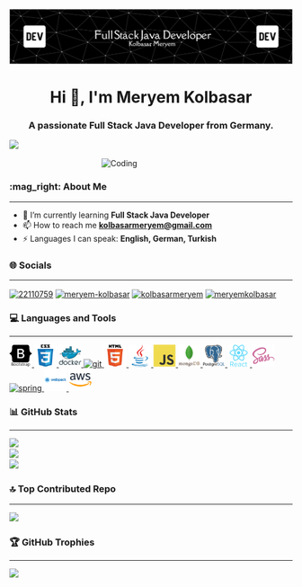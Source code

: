 ![logo](https://github.com/meryemkolbasar/MeryemKolbasar/blob/main/Meryem%20Kolbasar%20Banner.png)

<h1 align="center">Hi 👋, I'm Meryem Kolbasar</h1> 
<h3 align="center">A passionate Full Stack Java Developer from Germany.</h3> 

[![](https://visitcount.itsvg.in/api?id=meryemkolbasar&icon=1&color=12)](https://visitcount.itsvg.in)


<img align="right" alt="Coding" width="340" src="https://media1.giphy.com/media/v1.Y2lkPTc5MGI3NjExNDdmZDU4MzYyZTNlMDg4MjU3ZjQ5N2M1MzRiMjc5NTFhNzg0OTNkOCZlcD12MV9pbnRlcm5hbF9naWZzX2dpZklkJmN0PWc/3ohjV0PbaTBNw42YO4/giphy.gif">


<p align="left"> <a href="https://twitter.com/" target="blank"><img src="https://img.shields.io/twitter/follow/?logo=twitter&style=for-the-badge" alt="" /></a> </p> 
 
 <h3 align="left"> :mag_right: About Me</h3>
 
 ---
 
 
- 🌱 I’m currently learning **Full Stack Java Developer** 
- 📫 How to reach me **kolbasarmeryem@gmail.com** 
- ⚡ Languages I can speak: **English, German, Turkish**



<h3 align="left">🌐 Socials</h3>

---

<p align="left"> 
 <a href="https://stackoverflow.com/users/22110759" target="blank"><img align="center" src="https://raw.githubusercontent.com/rahuldkjain/github-profile-readme-generator/master/src/images/icons/Social/stack-overflow.svg" alt="22110759" height="30" width="40" /></a>
 <a href="https://linkedin.com/in/meryem-kolbasar" target="blank"><img align="center" src="https://raw.githubusercontent.com/rahuldkjain/github-profile-readme-generator/master/src/images/icons/Social/linked-in-alt.svg" alt="meryem-kolbasar" height="30" width="30" /></a>
 <a href="https://www.hackerrank.com/kolbasarmeryem" target="blank"><img align="center" src="https://raw.githubusercontent.com/rahuldkjain/github-profile-readme-generator/master/src/images/icons/Social/hackerrank.svg" alt="kolbasarmeryem" height="30" width="40" /></a>  <a href="https://instagram.com/meryemkolbasar" target="blank"><img align="center" src="https://raw.githubusercontent.com/rahuldkjain/github-profile-readme-generator/master/src/images/icons/Social/instagram.svg" alt="meryemkolbasar" height="30" width="30" /></a>

</p> 
 
 

<h3 align="left">💻 Languages and Tools</h3>

---

<p align="left"> <a href="https://getbootstrap.com" target="_blank" rel="noreferrer"> <img src="https://raw.githubusercontent.com/devicons/devicon/master/icons/bootstrap/bootstrap-plain-wordmark.svg" alt="bootstrap" width="40" height="40"/> </a> <a href="https://www.w3schools.com/css/" target="_blank" rel="noreferrer"> <img src="https://raw.githubusercontent.com/devicons/devicon/master/icons/css3/css3-original-wordmark.svg" alt="css3" width="40" height="40"/> </a> <a href="https://www.docker.com/" target="_blank" rel="noreferrer"> <img src="https://raw.githubusercontent.com/devicons/devicon/master/icons/docker/docker-original-wordmark.svg" alt="docker" width="40" height="40"/> </a> <a href="https://git-scm.com/" target="_blank" rel="noreferrer"> <img src="https://www.vectorlogo.zone/logos/git-scm/git-scm-icon.svg" alt="git" width="40" height="40"/> </a> <a href="https://www.w3.org/html/" target="_blank" rel="noreferrer"> <img src="https://raw.githubusercontent.com/devicons/devicon/master/icons/html5/html5-original-wordmark.svg" alt="html5" width="40" height="40"/> </a> <a href="https://www.java.com" target="_blank" rel="noreferrer"> <img src="https://raw.githubusercontent.com/devicons/devicon/master/icons/java/java-original.svg" alt="java" width="40" height="40"/> </a> <a href="https://developer.mozilla.org/en-US/docs/Web/JavaScript" target="_blank" rel="noreferrer"> <img src="https://raw.githubusercontent.com/devicons/devicon/master/icons/javascript/javascript-original.svg" alt="javascript" width="40" height="40"/> </a> <a href="https://www.mongodb.com/" target="_blank" rel="noreferrer"> <img src="https://raw.githubusercontent.com/devicons/devicon/master/icons/mongodb/mongodb-original-wordmark.svg" alt="mongodb" width="40" height="40"/> </a> <a href="https://www.postgresql.org" target="_blank" rel="noreferrer"> <img src="https://raw.githubusercontent.com/devicons/devicon/master/icons/postgresql/postgresql-original-wordmark.svg" alt="postgresql" width="40" height="40"/> </a> <a href="https://reactjs.org/" target="_blank" rel="noreferrer"> <img src="https://raw.githubusercontent.com/devicons/devicon/master/icons/react/react-original-wordmark.svg" alt="react" width="40" height="40"/> </a> <a href="https://sass-lang.com" target="_blank" rel="noreferrer"> <img src="https://raw.githubusercontent.com/devicons/devicon/master/icons/sass/sass-original.svg" alt="sass" width="40" height="40"/> </a> <a href="https://spring.io/" target="_blank" rel="noreferrer"> <img src="https://www.vectorlogo.zone/logos/springio/springio-icon.svg" alt="spring" width="40" height="40"/> </a> <a href="https://webpack.js.org" target="_blank" rel="noreferrer"> <img src="https://raw.githubusercontent.com/devicons/devicon/d00d0969292a6569d45b06d3f350f463a0107b0d/icons/webpack/webpack-original-wordmark.svg" alt="webpack" width="40" height="40"/> </a> <a align="left"> <a href="https://aws.amazon.com" target="_blank" rel="noreferrer"> <img src="https://raw.githubusercontent.com/devicons/devicon/master/icons/amazonwebservices/amazonwebservices-original-wordmark.svg" alt="aws" width="40" height="40"/> </a> </p>


<h3 align="left">📊 GitHub Stats</h3>

---

![](https://github-readme-stats.vercel.app/api?username=meryemkolbasar&theme=dark&hide_border=true&include_all_commits=false&count_private=false)<br/>
![](https://github-readme-streak-stats.herokuapp.com/?user=meryemkolbasar&theme=dark&hide_border=true)<br/>
![](https://github-readme-stats.vercel.app/api/top-langs/?username=meryemkolbasar&theme=dark&hide_border=true&include_all_commits=false&count_private=false&layout=compact)

<h3 align="left">🔝 Top Contributed Repo</h3>

---

![](https://github-contributor-stats.vercel.app/api?username=meryemkolbasar&limit=5&theme=dark&combine_all_yearly_contributions=true)


<h3 align="left">🏆 GitHub Trophies</h3>

---

![](https://github-profile-trophy.vercel.app/?username=meryemkolbasar&theme=monokai&no-frame=true&no-bg=true&margin-w=4)
